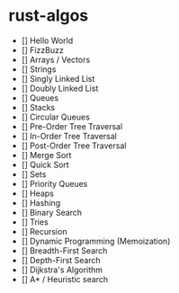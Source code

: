 # rust-algos

- [] Hello World
- [] FizzBuzz
- [] Arrays / Vectors
- [] Strings
- [] Singly Linked List
- [] Doubly Linked List
- [] Queues
- [] Stacks
- [] Circular Queues
- [] Pre-Order Tree Traversal
- [] In-Order Tree Traversal
- [] Post-Order Tree Traversal
- [] Merge Sort
- [] Quick Sort
- [] Sets
- [] Priority Queues
- [] Heaps
- [] Hashing
- [] Binary Search
- [] Tries
- [] Recursion
- [] Dynamic Programming (Memoization)
- [] Breadth-First Search
- [] Depth-First Search	
- [] Dijkstra's Algorithm
- [] A* / Heuristic search

